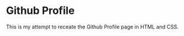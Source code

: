 Github Profile
===============

This is my attempt to receate the Github Profile page in HTML and CSS.
